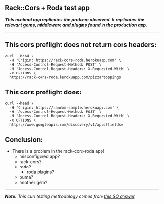 ## Rack::Cors + Roda test app

_**This minimal app replicates the problem observed. It replicates the relevant gems, middleware and plugins found in the production app.**_

----

## This cors preflight does not return cors headers:

```
curl --head \
  -H 'Origin: https://rack-cors-roda.herokuapp.com' \
  -H 'Access-Control-Request-Method: POST' \
  -H 'Access-Control-Request-Headers: X-Requested-With' \
  -X OPTIONS \
  https://rack-cors-roda.herokuapp.com/pizza/toppings
```

## This cors preflight does:

```
curl --head \
  -H 'Origin: https://random-sample.herokuapp.com' \
  -H 'Access-Control-Request-Method: POST' \
  -H 'Access-Control-Request-Headers: X-Requested-With' \
  -X OPTIONS \
  https://www.googleapis.com/discovery/v1/apis?fields=
```

## Conclusion:

- There is a problem in the rack-cors-roda app!
  - misconfigured app?
  - rack-cors?
  - roda?
    - roda plugins?
  - puma?
  - another gem?

----

_**Note:** This curl testing methodology comes from [this SO answer](https://stackoverflow.com/a/12179364)._
